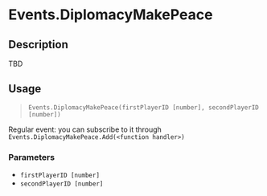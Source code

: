 # Events.DiplomacyMakePeace
## Description
TBD

## Usage
> `Events.DiplomacyMakePeace(firstPlayerID [number], secondPlayerID [number])`

Regular event: you can subscribe to it through `Events.DiplomacyMakePeace.Add(<function handler>)`

### Parameters
- `firstPlayerID [number]`
- `secondPlayerID [number]`